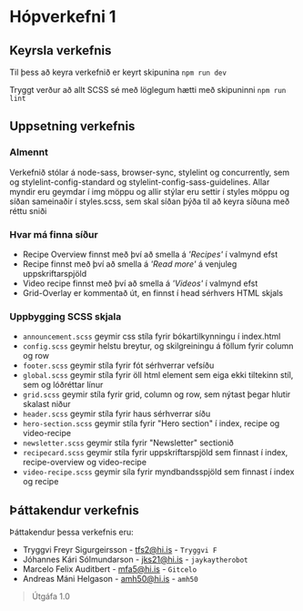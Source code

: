 # Hópverkefni 1

## Keyrsla verkefnis

Til þess að keyra verkefnið er keyrt skipunina `npm run dev`

Tryggt verður að allt SCSS sé með löglegum hætti með skipuninni `npm run lint`

## Uppsetning verkefnis
### Almennt
Verkefnið stólar á node-sass, browser-sync, stylelint og concurrently,
sem og stylelint-config-standard og stylelint-config-sass-guidelines. 
Allar myndir eru geymdar í img möppu og allir stýlar eru settir í
styles möppu og síðan sameinaðir í styles.scss, sem skal síðan þýða til að keyra síðuna með réttu sniði
### Hvar má finna síður
* Recipe Overview finnst með því að smella á *'Recipes'* í valmynd efst
* Recipe finnst með því að smella á *'Read more'* á venjuleg uppskriftarspjöld
* Video recipe finnst með því að smella á *'Videos'* í valmynd efst
* Grid-Overlay er kommentað út, en finnst í head sérhvers HTML skjals
### Uppbygging SCSS skjala
* `announcement.scss` geymir css stíla fyrir bókartilkynningu í index.html
* `config.scss` geymir helstu breytur, og skilgreiningu á föllum fyrir column og row
* `footer.scss` geymir stíla fyrir fót sérhverrar vefsíðu
* `global.scss` geymir stíla fyrir öll html element sem eiga ekki tiltekinn stíl, sem og lóðréttar línur
* `grid.scss` geymir stíla fyrir grid, column og row, sem nýtast þegar hlutir skalast niður
* `header.scss` geymir stíla fyrir haus sérhverrar síðu
* `hero-section.scss` geymir stíla fyrir "Hero section" í index, recipe og video-recipe
* `newsletter.scss` geymir stíla fyrir "Newsletter" sectionið
* `recipecard.scss` geymir stíla fyrir uppskriftarspjöld sem finnast í index, recipe-overview og video-recipe
* `video-recipe.scss` geymir síla fyrir myndbandsspjöld sem finnast í index og recipe

## Þáttakendur verkefnis

Þáttakendur þessa verkefnis eru: 

* Tryggvi Freyr Sigurgeirsson - tfs2@hi.is - `Tryggvi F`
* Jóhannes Kári Sólmundarson - jks21@hi.is - `jaykaytherobot`
* Marcelo Felix Auditbert - mfa5@hi.is - `Gitcelo`
* Andreas Máni Helgason - amh50@hi.is - `amh50`

> Útgáfa 1.0
